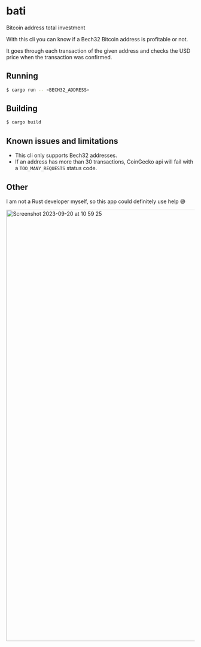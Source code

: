 # bati
Bitcoin address total investment

With this cli you can know if a Bech32 Bitcoin address is profitable or not.

It goes through each transaction of the given address and checks the USD price when the transaction was confirmed. 


## Running
```sh
$ cargo run -- <BECH32_ADDRESS>
```

## Building

```sh
$ cargo build
```

## Known issues and limitations
- This cli only supports Bech32 addresses.
- If an address has more than 30 transactions, CoinGecko api will fail with a `TOO_MANY_REQUESTS` status code.

## Other
I am not a Rust developer myself, so this app could definitely use help 😅

<img width="1152" alt="Screenshot 2023-09-20 at 10 59 25" src="https://github.com/fernandoporazzi/bati/assets/2279686/dd41d704-3e37-4aa0-aae6-60967494fbba">

